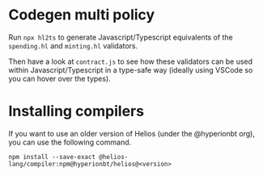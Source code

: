 # Codegen multi policy

Run `npx hl2ts` to generate Javascript/Typescript equivalents of the `spending.hl` and `minting.hl` validators.

Then have a look at `contract.js` to see how these validators can be used within Javascript/Typescript in a type-safe way (ideally using VSCode so you can hover over the types).

# Installing compilers

If you want to use an older version of Helios (under the @hyperionbt org), you can use the following command.

```
npm install --save-exact @helios-lang/compiler:npm@hyperionbt/helios@<version>
```
